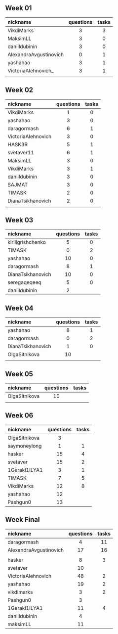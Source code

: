 ## Week 01
| nickname               | questions | tasks |
| :--------------------- |:---------:|:-----:|
| VikdiMarks             | 3         | 3     |
| MaksimLL               | 3         | 0     |
| daniildubinin          | 3         | 0     |
| AlexandraAvgustinovich | 0         | 1     |
| yashahao               | 3         | 1     |
| VictoriaAlehnovich_    | 3         | 1     |
|                        |           |       |

## Week 02
| nickname               | questions | tasks |
| :--------------------- |:---------:|:-----:|
| VikdiMarks             | 1         | 0     |
| yashahao               | 3         | 0     |
| daragormash            | 6         | 1     |
| VictoriaAlehnovich     | 3         | 0     |
| HASK3R                 | 5         | 1     |
| svetaver11             | 6         | 1     |
| MaksimLL               | 3         | 0     |
| VikdiMarks             | 3         | 1     |
| daniildubinin          | 3         | 0     |
| SAJMAT                 | 3         | 0     |
| TIMASK                 | 2         | 0     |
| DianaTsikhanovich      | 2         | 0     |
|                        |           |       |
 
## Week 03
| nickname               | questions | tasks |
| :--------------------- |:---------:|:-----:|
| kirillgrishchenko      | 5         | 0     |
| TIMASK                 | 0         | 2     |
| yashahao               | 10        | 0     |
| daragormash            | 8         | 1     |
| DianaTsikhanovich      | 10        | 0     | // 197, 227, 266, 270, 143, 149, 155, 159, 160, 163
| seregaqeqeeq           | 5         | 0     | // 022, 023, 024, 131, 132
| daniildubinin          | 2         |       | // 648, 649

## Week 04
| nickname               | questions | tasks |
| :--------------------- |:---------:|:-----:|
| yashahao               | 8         | 1     | // t05
| daragormash            | 0         | 2     | // 97,98,103,148, w05t4,t15,w06t4,8,15, w07t 4,8,15, w08t4,8,15
| DianaTsikhanovich      | 1         | 0     | // 166 
| OlgaSitnikova          | 10        |       | // 224, 392, 393, 394, 395, 396, 397, 398, 399, 518
|                        |           |       |

## Week 05
| nickname               | questions | tasks |
| :--------------------- |:---------:|:-----:|
| OlgaSitnikova          | 10        |       | // 520, 521, 522, 524, 530, 531, 534, 535, 536, 537 
|                        |           |       |

## Week 06
| nickname               | questions | tasks |
| :--------------------- |:---------:|:-----:|
| OlgaSitnikova          | 3         |       | // 538, 539, 540 
| saymoneylong           | 1         | 1     | // 057, w02-01
| hasker                 | 15        | 4     | // 111,120,121,147,164,398,403,407,408,416,417,423,430,434,437
| svetaver               | 15        | 2     | // 165,178,202,231,268,483,478,477,476,475,469,461,460,484,443, t17,18w04
| 1Gerakl1ILYA1          | 3         | 1     | // 151, 152, 153, w03t1
| TIMASK                 | 7         | 5     | // 682, 685, 718, 703, 698, 691, 708, w02t16, w01t9, w02t5,w03t9,w05t16
| VikdiMarks             | 12        | 8     | // 144, 145, 146, 147, 721, 722, 723, 724, 725, 726, 727, 730, w01t19,t20,t21,t22,t23,t28,w05t18,w03t18
| yashahao               | 12        |       | // 104, 105, 115-119, 123, 135, 138, 142, 150
| Pashgun0               | 13        |       | // 392, 393, 394, 396, 410, 411, 413, 415, 416, 417, 500, 501, 520

## Week Final
| nickname               | questions | tasks |
| :--------------------- |:---------:|:-----:|
| daragormash            | 4         | 11    | // 97,98,103,148, w05t4,t15,w06t4,8,15, w07t4,8,15, w08t4,8,15
| AlexandraAvgustinovich | 17        | 16    | // 001, 003,055,056,057, 109,110, 111, 642, 643, 645, 811,812,813, 783, 785, 786, 
|                        |           |       | // w01t7, 9, 10, 14, 16, 17, 18, w02t17, w03t17, w04t20,w05t17,19,20, w06t17,18
| hasker                 | 8         | 3     | // 496, 497,498,499, 502,503,508,518, w05t10, w06t15? w06t16
| svetaver               | 10        |       | // 614,602,606,620,624,627,628,630,631,649
| VictoriaAlehnovich     | 48        | 2     | // w02t05, w06t05 179-188,40, 43, 54, 64, 100, 103, 161, 177, 203, 204, 207, 208, 210, 214-216, 219, 71,72,74,75,78,79,107,108,112,130,137,139, 282,283, 287,291,295, 296, 298, 299, 302
| yashahao               | 19        | 2     | // w05t05, w06t02, 41,42, 44-49, 51, 65-67,264,269,271, 272, 274, 276, 278
| vikdimarks             | 3         | 2     | // 328, 335, 350, w06t19,t20
| Pashgun0               | 3         |       | // 729, 730, 734
| 1Gerakl1ILYA1          | 11        | 4     | // 510, 517, 520 530, 532, 545, 550, 590 599, 601, 602 w03t13, w04t13, w05t13, w06t13
| daniildubinin          | 4         |       | // 679-682
| maksimLL               | 11        |       | // 267 268 273 346 348 349 352 358 360 362 376 





